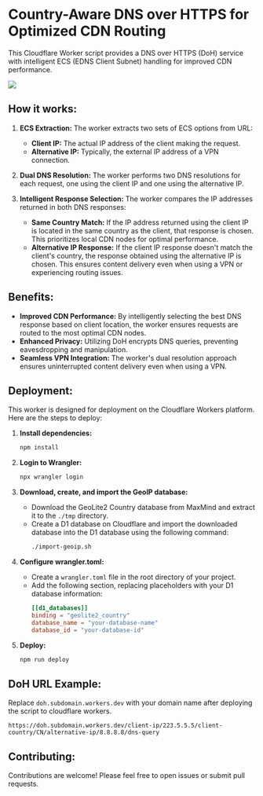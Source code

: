 # Country-Aware DNS over HTTPS for Optimized CDN Routing

This Cloudflare Worker script provides a DNS over HTTPS (DoH) service with intelligent ECS (EDNS Client Subnet) handling for improved CDN performance.

![](https://www.plantuml.com/plantuml/png/bP7HRjCm58RlznI7NWs9sXfi876rAKLT9T95BTc4fgboujFMmh63VRokF3sEILKQxMQNFZxVdo-_hpq9Hw7HP--KgNMG25kYrd_bt8aTsoZQXYfuTBKrX8PORHlUQc4wPkn9QbNnx79STACo_yuRuGbT7AsoZdWXrdRff4WZrEwFaYYujDkpvJukDkVJcmymcYgw3HNSrAIiyQCu6Rq_BEHvFERY9LT6djva3_6OQHlaMWk7y63TBtG3F9kSBaqk-liYhbfpNiPJwT5rquczXKmhD7Jafnq_jNQZ8pjVzl02TJ9FSXSCYg0rJD7E2f22H2KymjhP1WxYHoG9VMHGjjeAEOJ8mgdi4Ko_-ud112Ev_x_BdXhqqADbJruoME3lW9uEBzoXp8TAsaOemtR_C2RncTUfXR5g-UDiMQncnTDXLDjWoEtvOtPNpdyiVgwokyct9ouqeJE2r3CcwhwO9qeQFuuVTVlUfbD9bLwzecCyswIcZnZi56qXEa1iAReQf67IvxSaHQzNazAhV65mBxIIWX0S-g09x1fS7twL4WOF5YEkqSZGwBy0)

## How it works:

1. **ECS Extraction:** The worker extracts two sets of ECS options from URL:

   - **Client IP:** The actual IP address of the client making the request.
   - **Alternative IP:** Typically, the external IP address of a VPN connection.

2. **Dual DNS Resolution:** The worker performs two DNS resolutions for each request, one using the client IP and one using the alternative IP.

3. **Intelligent Response Selection:** The worker compares the IP addresses returned in both DNS responses:
   - **Same Country Match:** If the IP address returned using the client IP is located in the same country as the client, that response is chosen. This prioritizes local CDN nodes for optimal performance.
   - **Alternative IP Response:** If the client IP response doesn't match the client's country, the response obtained using the alternative IP is chosen. This ensures content delivery even when using a VPN or experiencing routing issues.

## Benefits:

- **Improved CDN Performance:** By intelligently selecting the best DNS response based on client location, the worker ensures requests are routed to the most optimal CDN nodes.
- **Enhanced Privacy:** Utilizing DoH encrypts DNS queries, preventing eavesdropping and manipulation.
- **Seamless VPN Integration:** The worker's dual resolution approach ensures uninterrupted content delivery even when using a VPN.

## Deployment:

This worker is designed for deployment on the Cloudflare Workers platform. Here are the steps to deploy:

1. **Install dependencies:**

   ```bash
   npm install
   ```

2. **Login to Wrangler:**

   ```bash
   npx wrangler login
   ```

3. **Download, create, and import the GeoIP database:**

   - Download the GeoLite2 Country database from MaxMind and extract it to the `./tmp` directory.
   - Create a D1 database on Cloudflare and import the downloaded database into the D1 database using the following command:
     ```bash
     ./import-geoip.sh
     ```

4. **Configure wrangler.toml:**

   - Create a `wrangler.toml` file in the root directory of your project.
   - Add the following section, replacing placeholders with your D1 database information:
     ```toml
     [[d1_databases]]
     binding = "geolite2_country"
     database_name = "your-database-name"
     database_id = "your-database-id"
     ```

5. **Deploy:**
   ```bash
   npm run deploy
   ```

## DoH URL Example:

Replace `doh.subdomain.workers.dev` with your domain name after deploying the script to cloudflare workers.

```
https://doh.subdomain.workers.dev/client-ip/223.5.5.5/client-country/CN/alternative-ip/8.8.8.8/dns-query
```

## Contributing:

Contributions are welcome! Please feel free to open issues or submit pull requests.
